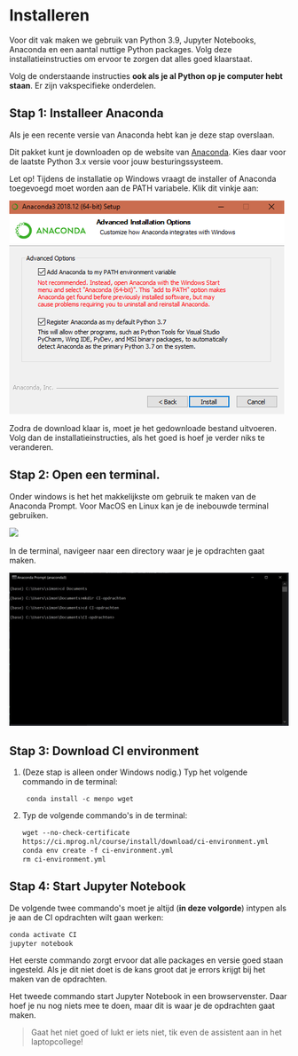 
# Installeren

Voor dit vak maken we gebruik van Python 3.9, Jupyter Notebooks, Anaconda en een aantal nuttige Python packages. Volg deze installatieinstructies om ervoor te zorgen dat alles goed klaarstaat.

Volg de onderstaande instructies **ook als je al Python op je computer hebt staan**. Er zijn vakspecifieke onderdelen.

## Stap 1: Installeer Anaconda

Als je een recente versie van Anaconda hebt kan je deze stap overslaan.

Dit pakket kunt je downloaden op de website van [Anaconda](https://www.anaconda.com/distribution/). Kies daar voor de laatste Python 3.x versie voor jouw besturingssysteem.

Let op! Tijdens de installatie op Windows vraagt de installer of Anaconda toegevoegd moet worden aan de PATH variabele. Klik dit vinkje aan:

![](anaconda_checkbox.PNG)

Zodra de download klaar is, moet je het gedownloade bestand uitvoeren. Volg dan de installatieinstructies, als het goed is hoef je verder niks te veranderen.

## Stap 2: Open een terminal.

Onder windows is het het makkelijkste om gebruik te maken van de Anaconda Prompt. Voor MacOS en Linux kan je de inebouwde terminal gebruiken.

<img src="https://ci.mprog.nl/course/install/anaconda_prompt.PNG" width="50%" />

In de terminal, navigeer naar een directory waar je je opdrachten gaat maken.

![](cli1.PNG)

## Stap 3: Download CI environment

1. (Deze stap is alleen onder Windows nodig.) Typ het volgende commando in de terminal:

        conda install -c menpo wget

2.  Typ de volgende commando's in de terminal:

        wget --no-check-certificate https://ci.mprog.nl/course/install/download/ci-environment.yml
        conda env create -f ci-environment.yml
        rm ci-environment.yml

## Stap 4: Start Jupyter Notebook

De volgende twee commando's moet je altijd (**in deze volgorde**) intypen als je aan de CI opdrachten wilt gaan werken:

    conda activate CI
    jupyter notebook

Het eerste commando zorgt ervoor dat alle packages en versie goed staan ingesteld. Als je dit niet doet is de kans groot dat je errors krijgt bij het maken van de opdrachten.

Het tweede commando start Jupyter Notebook in een browservenster. Daar hoef je nu nog niets mee te doen, maar dit is waar je de opdrachten gaat maken.

> Gaat het niet goed of lukt er iets niet, tik even de assistent aan in het laptopcollege!
